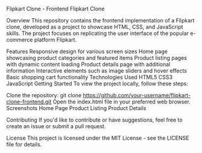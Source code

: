 Flipkart Clone - Frontend
Flipkart Clone

Overview
This repository contains the frontend implementation of a Flipkart clone, developed as a project to showcase HTML, CSS, and JavaScript skills. The project focuses on replicating the user interface of the popular e-commerce platform Flipkart.

Features
Responsive design for various screen sizes
Home page showcasing product categories and featured items
Product listing pages with dynamic content loading
Product details page with additional information
Interactive elements such as image sliders and hover effects
Basic shopping cart functionality
Technologies Used
HTML5
CSS3
JavaScript
Getting Started
To view the project locally, follow these steps:

Clone the repository: git clone https://github.com/your-username/flipkart-clone-frontend.git
Open the index.html file in your preferred web browser.
Screenshots
Home Page
Product Listing
Product Details

Contributing
If you'd like to contribute or have suggestions, feel free to create an issue or submit a pull request.

License
This project is licensed under the MIT License - see the LICENSE file for details.
